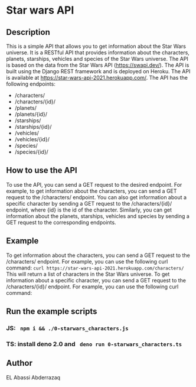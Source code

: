 # Star wars API 
## Description
This is a simple API that allows you to get information about the Star Wars universe. It is a RESTful API that provides information about the characters, planets, starships, vehicles and species of the Star Wars universe. The API is based on the data from the Star Wars API (https://swapi.dev/). The API is built using the Django REST framework and is deployed on Heroku. The API is available at https://star-wars-api-2021.herokuapp.com/. The API has the following endpoints:
- /characters/
- /characters/{id}/
- /planets/
- /planets/{id}/
- /starships/
- /starships/{id}/
- /vehicles/
- /vehicles/{id}/
- /species/
- /species/{id}/
## How to use the API
To use the API, you can send a GET request to the desired endpoint. For example, to get information about the characters, you can send a GET request to the /characters/ endpoint. You can also get information about a specific character by sending a GET request to the /characters/{id}/ endpoint, where {id} is the id of the character. Similarly, you can get information about the planets, starships, vehicles and species by sending a GET request to the corresponding endpoints.
## Example
To get information about the characters, you can send a GET request to the /characters/ endpoint. For example, you can use the following curl command:
``` curl https://star-wars-api-2021.herokuapp.com/characters/ ```
This will return a list of characters in the Star Wars universe.
To get information about a specific character, you can send a GET request to the /characters/{id}/ endpoint. For example, you can use the following curl command:

## Run the example scripts
### JS: ``` npm i && ./0-starwars_characters.js```
### TS: install deno 2.0 and ``` deno run 0-starwars_characters.ts```

## Author
EL Abassi Abderrazaq
